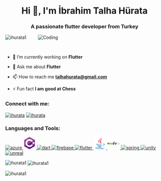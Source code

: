 <h1 align="center">Hi 👋, I'm İbrahim Talha Hürata</h1>
<h3 align="center">A passionate flutter developer from Turkey</h3>
<img align="right" alt="Coding" width="400" src="https://media1.giphy.com/media/2IudUHdI075HL02Pkk/giphy.gif?cid=ecf05e47rft799vy2qerktha9swfrlpgvcm8e4hhlcv1kvm9&ep=v1_gifs_search&rid=giphy.gif&ct=g">


<p align="left"> <img src="https://komarev.com/ghpvc/?username=ihurata1&label=Profile%20views&color=0e75b6&style=flat" alt="ihurata1" /> </p>

<p align="left"> <a href="https://twitter.com/" target="blank"><img src="https://img.shields.io/twitter/follow/?logo=twitter&style=for-the-badge" alt="" /></a> </p>

- 🌱 I’m currently working on **Flutter**

- 💬 Ask me about **Flutter**

- 📫 How to reach me **talhahurata@gmail.com**

- ⚡ Fun fact **I am good at Chess**

<h3 align="left">Connect with me:</h3>
<p align="left">
<a href="https://linkedin.com/in/ihurata" target="blank"><img align="center" src="https://raw.githubusercontent.com/rahuldkjain/github-profile-readme-generator/master/src/images/icons/Social/linked-in-alt.svg" alt="ihurata" height="30" width="40" /></a>
<a href="https://instagram.com/ihurata" target="blank"><img align="center" src="https://raw.githubusercontent.com/rahuldkjain/github-profile-readme-generator/master/src/images/icons/Social/instagram.svg" alt="ihurata" height="30" width="40" /></a>
</p>

<h3 align="left">Languages and Tools:</h3>
<p align="left"> <a href="https://azure.microsoft.com/en-in/" target="_blank" rel="noreferrer"> <img src="https://www.vectorlogo.zone/logos/microsoft_azure/microsoft_azure-icon.svg" alt="azure" width="40" height="40"/> </a> <a href="https://www.w3schools.com/cs/" target="_blank" rel="noreferrer"> <img src="https://raw.githubusercontent.com/devicons/devicon/master/icons/csharp/csharp-original.svg" alt="csharp" width="40" height="40"/> </a> <a href="https://dart.dev" target="_blank" rel="noreferrer"> <img src="https://www.vectorlogo.zone/logos/dartlang/dartlang-icon.svg" alt="dart" width="40" height="40"/> </a> <a href="https://firebase.google.com/" target="_blank" rel="noreferrer"> <img src="https://www.vectorlogo.zone/logos/firebase/firebase-icon.svg" alt="firebase" width="40" height="40"/> </a> <a href="https://flutter.dev" target="_blank" rel="noreferrer"> <img src="https://www.vectorlogo.zone/logos/flutterio/flutterio-icon.svg" alt="flutter" width="40" height="40"/> </a> <a href="https://www.java.com" target="_blank" rel="noreferrer"> <img src="https://raw.githubusercontent.com/devicons/devicon/master/icons/java/java-original.svg" alt="java" width="40" height="40"/> </a> <a href="https://nodejs.org" target="_blank" rel="noreferrer"> <img src="https://raw.githubusercontent.com/devicons/devicon/master/icons/nodejs/nodejs-original-wordmark.svg" alt="nodejs" width="40" height="40"/> </a> <a href="https://spring.io/" target="_blank" rel="noreferrer"> <img src="https://www.vectorlogo.zone/logos/springio/springio-icon.svg" alt="spring" width="40" height="40"/> </a> <a href="https://unity.com/" target="_blank" rel="noreferrer"> <img src="https://www.vectorlogo.zone/logos/unity3d/unity3d-icon.svg" alt="unity" width="40" height="40"/> </a> <a href="https://unrealengine.com/" target="_blank" rel="noreferrer"> <img src="https://raw.githubusercontent.com/kenangundogan/fontisto/036b7eca71aab1bef8e6a0518f7329f13ed62f6b/icons/svg/brand/unreal-engine.svg" alt="unreal" width="40" height="40"/> </a> </p>

<p><img align="left" src="https://github-readme-stats.vercel.app/api/top-langs?username=ihurata1&show_icons=true&locale=en&layout=compact" alt="ihurata1" /></p>

<p>&nbsp;<img align="center" src="https://github-readme-stats.vercel.app/api?username=ihurata1&show_icons=true&locale=en" alt="ihurata1" /></p>

<p><img align="center" src="https://github-readme-streak-stats.herokuapp.com/?user=ihurata1&" alt="ihurata1" /></p>
